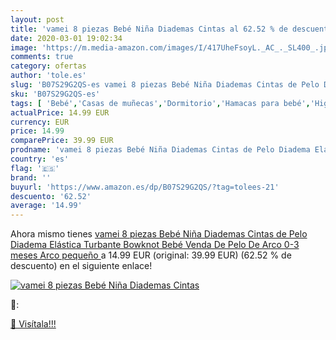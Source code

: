```yaml
---
layout: post
title: 'vamei 8 piezas Bebé Niña Diademas Cintas al 62.52 % de descuento'
date: 2020-03-01 19:02:34
image: 'https://m.media-amazon.com/images/I/417UheFsoyL._AC_._SL400_.jpg'
comments: true
category: ofertas
author: 'tole.es'
slug: 'B07S29G2QS-es vamei 8 piezas Bebé Niña Diademas Cintas de Pelo Diadema...'
sku: 'B07S29G2QS-es'
tags: [ 'Bebé','Casas de muñecas','Dormitorio','Hamacas para bebé','Higiene','Higiene y cuidado','Hogar y cocina','Juguetes','Juguetes y juegos','Kits de higiene','Moldes y bandejas para hielo','Muebles para bebé','Muñecas y accesorios','Seguridad','Utensilios de bar','Utensilios de cocina','Vigilabebés','bebé', ]
actualPrice: 14.99 EUR
currency: EUR
price: 14.99
comparePrice: 39.99 EUR
prodname: 'vamei 8 piezas Bebé Niña Diademas Cintas de Pelo Diadema Elástica Turbante Bowknot Bebé Venda De Pelo De Arco 0-3 meses  Arco pequeño '
country: 'es'
flag: '🇪🇸'
brand: ''
buyurl: 'https://www.amazon.es/dp/B07S29G2QS/?tag=tolees-21'
descuento: '62.52'
average: '14.99'
---
```


Ahora mismo tienes [vamei 8 piezas Bebé Niña Diademas Cintas de Pelo Diadema Elástica Turbante Bowknot Bebé Venda De Pelo De Arco 0-3 meses  Arco pequeño ](https://www.amazon.es/dp/B07S29G2QS/?tag=tolees-21) a 14.99 EUR (original: 39.99 EUR) (62.52 %  de descuento) en el siguiente enlace!

[![vamei 8 piezas Bebé Niña Diademas Cintas](https://m.media-amazon.com/images/I/417UheFsoyL._AC_._SL400_.jpg)](https://www.amazon.es/dp/B07S29G2QS/?tag=tolees-21)

🔎:


[🛒 Visítala!!!](https://www.amazon.es/dp/B07S29G2QS/?tag=tolees-21)
